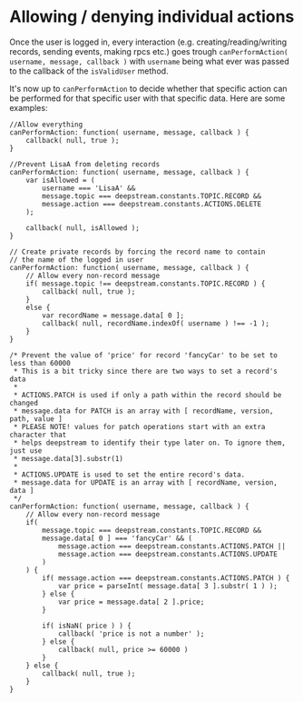 Allowing / denying individual actions
==========================================

Once the user is logged in, every interaction (e.g. creating/reading/writing records, sending events, making rpcs etc.) goes trough `canPerformAction( username, message, callback )` with `username` being what ever was passed to the callback of the `isValidUser` method.

It's now up to `canPerformAction` to decide whether that specific action can be performed for that specific user with that specific data. Here are some examples:

	//Allow everything
	canPerformAction: function( username, message, callback ) {
		callback( null, true );
	}

	//Prevent LisaA from deleting records
	canPerformAction: function( username, message, callback ) {
		var isAllowed = (
			username === 'LisaA' && 
			message.topic === deepstream.constants.TOPIC.RECORD &&
			message.action === deepstream.constants.ACTIONS.DELETE
		);

		callback( null, isAllowed );
	}

	// Create private records by forcing the record name to contain
	// the name of the logged in user
	canPerformAction: function( username, message, callback ) {
		// Allow every non-record message
		if( message.topic !== deepstream.constants.TOPIC.RECORD ) {
			callback( null, true );
		}
		else {
			var recordName = message.data[ 0 ];
			callback( null, recordName.indexOf( username ) !== -1 );
		}
	}

	/* Prevent the value of 'price' for record 'fancyCar' to be set to less than 60000
	 * This is a bit tricky since there are two ways to set a record's data
	 *
	 * ACTIONS.PATCH is used if only a path within the record should be changed
	 * message.data for PATCH is an array with [ recordName, version, path, value ]
	 * PLEASE NOTE! values for patch operations start with an extra character that
	 * helps deepstream to identify their type later on. To ignore them, just use 
	 * message.data[3].substr(1)
	 *
	 * ACTIONS.UPDATE is used to set the entire record's data.
	 * message.data for UPDATE is an array with [ recordName, version, data ]
	 */
	canPerformAction: function( username, message, callback ) {
		// Allow every non-record message
		if( 
			message.topic === deepstream.constants.TOPIC.RECORD &&
			message.data[ 0 ] === 'fancyCar' && ( 
				message.action === deepstream.constants.ACTIONS.PATCH || 
				message.action === deepstream.constants.ACTIONS.UPDATE
			)
		) {
			if( message.action === deepstream.constants.ACTIONS.PATCH ) {
				var price = parseInt( message.data[ 3 ].substr( 1 ) );
			} else {
				var price = message.data[ 2 ].price;
			}

			if( isNaN( price ) ) {
				callback( 'price is not a number' );
			} else {
				callback( null, price >= 60000 )
			}
		} else {
			callback( null, true );
		}
	}

